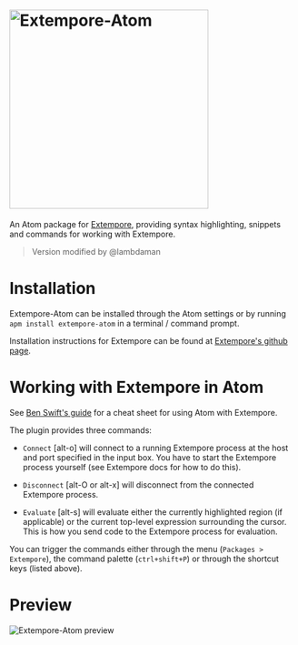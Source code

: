 # <img src="https://raw.githubusercontent.com/noahingham/extempore-atom/master/assets/xtm-atom.png" width="350px" alt="Extempore-Atom">

An Atom package for
[Extempore](https://github.com/digego/extempore), providing syntax highlighting, snippets and commands for working with Extempore.

> Version modified by @lambdaman 

# Installation
Extempore-Atom can be installed through the Atom settings or by running `apm install extempore-atom` in a terminal / command prompt.

Installation instructions for Extempore can be found at
[Extempore's github page](https://github.com/digego/extempore).

# Working with Extempore in Atom

See [Ben Swift's guide](http://benswift.me/2016/02/15/extempore-atom-cheat-sheet/) for a cheat sheet for using Atom with Extempore.

The plugin provides three commands:

- `Connect` [alt-o] will connect to a running Extempore process at the host and port specified in the input box. You have to start the Extempore process yourself (see Extempore docs for how to do this).

- `Disconnect` [alt-O or alt-x] will disconnect from the connected Extempore process.

- `Evaluate` [alt-s] will evaluate either the
  currently highlighted region (if applicable) or the current
  top-level expression surrounding the cursor. This is how you send code to
  the Extempore process for evaluation.

You can trigger the commands either through the menu (`Packages >
Extempore`), the command palette (`ctrl+shift+P`) or through the
shortcut keys (listed above).

# Preview

![Extempore-Atom preview](https://raw.githubusercontent.com/noahingham/extempore-atom/master/assets/xtm-atom-eg.gif)
